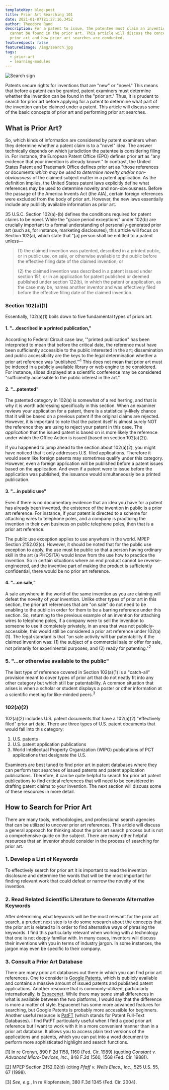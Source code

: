 ```yaml
---
templateKey: blog-post
title: Prior Art Searching 101
date: 2021-01-07T21:27:16.345Z
author: Theodore Rand
description: For a patent to issue, the patentee must claim an invention that
  cannot be found in the prior art. This article will discuss the concept of
  prior art and how prior art searches are conducted.
featuredpost: false
featuredimage: /img/search.jpg
tags:
  - prior-art
  - learning-modules
---
```

![Search sign](/img/search.jpg)

Patents secure rights for inventions that are "new" or "novel." This means that before a patent can be granted, patent examiners must determine whether the invention can be found in the "prior art." Thus, it is prudent to search for prior art before applying for a patent to determine what part of the invention can be claimed under a patent. This article will discuss some of the basic concepts of prior art and performing prior art searches.

## What is Prior Art?

So, which kinds of information are considered by patent examiners when they determine whether a patent claim is to a "novel" idea. The answer technically depends on which jurisdiction the patentee is considering filing in. For instance, the European Patent Office (EPO) defines prior art as "any evidence that your invention is already known." In contrast, the United States Patent and Trademark Office defines prior art as "those references or documents *which may be used to determine novelty and/or non-obviousness* of the claimed subject matter in a patent application. As the definition implies, the United States patent laws explicitly define what references may be used to determine novelty and non-obviousness. Before the passage of the America Invents Act (the AIA), certain foreign references were excluded from the body of prior art. However, the new laws essentially include any publicly available information as prior art.

35 U.S.C. Section 102(a)-(b) defines the conditions required for patent claims to be novel. While the "grace period exceptions" under 102(b) are crucially important to a formal understanding of personally-generated prior art (such as, for instance, marketing disclosures), this article will focus on Section 102(a), which state that "\[a] person shall be entitled to a patent unless—

> (1) the claimed invention was patented, described in a printed public, or in public use, on sale, or otherwise available to the public before the effective filing date of the claimed invention; or 
>
> (2) the claimed invention was described in a patent issued under section 151, or in an application for patent published or deemed published under section 122(b), in which the patent or application, as the case may be, names another inventor and was effectively filed before the effective filing date of the claimed invention.

### Section 102(a)(1)

Essentially, 102(a)(1) boils down to five fundamental types of priors art.

#### 1. "...described in a printed publication,"

According to Federal Circuit case law, '"printed publication" has been interpreted to mean that before the critical date, the reference must have been sufficiently accessible to the public interested in the art; dissemination and public accessibility are the keys to the legal determination whether a prior art reference was 'published.'"<sup>1</sup> This does not mean that prior art must be indexed in a publicly available library or web engine to be considered. For instance, slides displayed at a scientific conference may be considered "sufficiently accessible to the public interest in the art."

#### 2. "...patented"

The patented category in 102(a) is somewhat of a red herring, and that is why it is worth addressing specifically in this section. When an examiner reviews your application for a patent, there is a statistically-likely chance that it will be based on a previous patent if the original claims are rejected. However, it is important to note that the patent itself is almost surely NOT the reference they are using to reject your patent in this case. The *application* that the issued patent is based on is more likely the reference under which the Office Action is issued (based on section 102(a)(2)).

If you happened to jump ahead to the section about 102(a)(2), you might have noticed that it only addresses U.S. filed applications. Therefore it would seem like foreign patents may sometimes qualify under this category. However, even a foreign application will be published before a patent issues based on the application. And even if a patent were to issue before the application was published, the issuance would simultaneously be a printed publication. 

#### 3. "...in public use"

Even if there is no documentary evidence that an idea you have for a patent has already been invented, the existence of the invention in public is a prior art reference. For instance, if your patent is directed to a scheme for attaching wires to telephone poles, and a company is practicing the invention in their own business on public telephone poles, then that is a prior art reference. 

The public use exception applies to use anywhere in the world. MPEP Section 2152.02(c). However, it should be noted that for the public use exception to apply, the use must be public so that a person having ordinary skill in the art (a PHOSITA) would know from the use how to practice the invention. So in certain situations where an end product cannot be reverse-engineered, and the inventive part of making the product is sufficiently confidential, there would be no prior art reference. 

#### 4. "...on sale,"

A sale anywhere in the world of the same invention as you are claiming will defeat the novelty of your invention. Unlike other types of prior art in this section, the prior art references that are "on sale" do not need to be enabling to the public in order for them to be a barring reference under this section. So, returning to the previous example of an invention for attaching wires to telephone poles, if a company were to sell the invention to someone to use it completely privately, in an area that was not publicly-accessible, this would still be considered a prior art reference under 102(a)(1). The legal standard is that "on sale activity will bar patentability if the claimed invention was: (1) the subject of a commercial sale or offer for sale, not primarily for experimental purposes; and (2) ready for patenting."<sup>2</sup>

### 5. "...or otherwise available to the public"

The last type of reference covered in Section 102(a)(1) is a "catch-all" provision meant to cover types of prior art that do not neatly fit into any other category but which still bar patentability. A common situation that arises is when a scholar or student displays a poster or other information at a scientific meeting for like-minded peers.<sup>3</sup>

### 102(a)(2)

102(a)(2) includes U.S. patent documents that have a 102(a)(2) "effectively filed" prior art date. There are three types of U.S. patent documents that would fall into this category:

1. U.S. patents
2. U.S. patent application publications 
3. World Intellectual Property Organization (WIPO) publications of PCT applications that designate the U.S.

Examiners are best tuned to find prior art in patent databases where they can perform text searches of issued patents and patent application publications. Therefore, it can be quite helpful to search for prior art patent publications to find critical references that will need to be considered in drafting patent claims to your invention. The next section will discuss some of these resources in more detail. 

## How to Search for Prior Art

There are many tools, methodologies, and professional search agencies that can be utilized to uncover prior art references. This article will discuss a general approach for thinking about the prior art search process but is not a comprehensive guide on the subject. There are many other helpful resources that an inventor should consider in the process of searching for prior art.

### 1. Develop a List of Keywords

To effectively search for prior art it is important to read the invention disclosure and determine the words that will be the most important for finding relevant work that could defeat or narrow the novelty of the invention. 

### 2. Read Related Scientific Literature to Generate Alternative Keywords

After determining what keywords will be the most relevant for the prior art search, a prudent next step is to do some research about the concepts that the prior art is related to in order to find alternative ways of phrasing the keywords. I find this particularly relevant when working with a technology that one is not deeply familiar with. In many cases, inventors will discuss their inventions with you in terms of industry jargon. In some instances, the jargon may even be specific to their company. 

### 3. Consult a Prior Art Database

There are many prior art databases out there in which you can find prior art references. One to consider is [Google Patents](https://patents.google.com/), which is publicly available and contains a massive amount of issued patents and published patent applications. Another resource that is commonly-utilized, particularly internationally, is [Espacenet](https://worldwide.espacenet.com/). While there may some small differences in what is available between the two platforms, I would say that the difference is more a matter of style. Espacenet has some more advanced features for searching, but Google Patents is probably more accessible for beginners. Another useful resource is [PatFT](http://patft.uspto.gov/) (which stands for Patent Full-Text Databases). I find PatFT particularly useful when I find a good prior art reference but I want to work with it in a more convenient manner than in a prior art database. It allows you to access plain text versions of the applications and patents, which you can put into a word document to perform more sophisticated highlight and search functions.



\[1] In re Cronyn, 890 F.2d 1158, 1160 (Fed. Cir. 1989) (quoting *Constant v. Advanced Micro-Devices, Inc.*, 848 F.2d 1560, 1568 (Fed. Cir. 1988)).

\[2] MPEP Section 2152.02(d) (citing *Pfaff v. Wells Elecs., Inc.*, 525 U.S. 55, 67 (1998).

\[3] *See, e.g.*, In re Klopfenstein, 380 F.3d 1345 (Fed. Cir. 2004).
